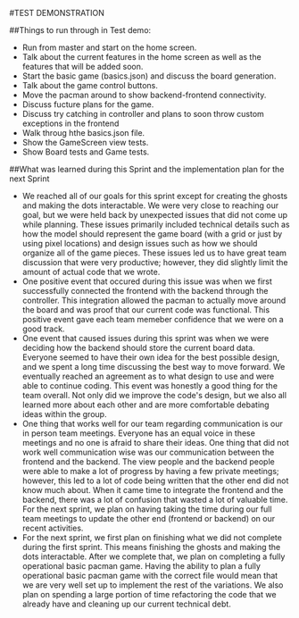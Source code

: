 #TEST DEMONSTRATION

##Things to run through in Test demo:
 * Run from master and start on the home screen.
 * Talk about the current features in the home screen as well as the features that will be added soon.
 * Start the basic game (basics.json) and discuss the board generation.
 * Talk about the game control buttons.
 * Move the pacman around to show backend-frontend connectivity.
 * Discuss fucture plans for the game.
 * Discuss try catching in controller and plans to soon throw custom exceptions in the frontend
 * Walk throug hthe basics.json file.
 * Show the GameScreen view tests.
 * Show Board tests and Game tests.


##What was learned during this Sprint and the implementation plan for the next Sprint
 * We reached all of our goals for this sprint except for creating the ghosts and making the dots interactable. We were very close to reaching our goal, but we were held back by unexpected issues that did not come up while planning. These issues primarily included technical details such as how the model should represent the game board (with a grid or just by using pixel locations) and design issues such as how we should organize all of the game pieces. These issues led us to have great team discussion that were very productive; however, they did slightly limit the amount of actual code that we wrote.
 * One positive event that occured during this issue was when we first successfully connected the frontend with the backend through the controller. This integration allowed the pacman to actually move around the board and was proof that our current code was functional. This positive event gave each team memeber confidence that we were on a good track.
 * One event that caused issues during this sprint was when we were deciding how the backend should store the current board data. Everyone seemed to have their own idea for the best possible design, and we spent a long time discussing the best way to move forward. We eventually reached an agreement as to what design to use and were able to continue coding. This event was honestly a good thing for the team overall. Not only did we improve the code's design, but we also all learned more about each other and are more comfortable debating ideas within the group.
 * One thing that works well for our team regarding communication is our in person team meetings. Everyone has an equal voice in these meetings and no one is afraid to share their ideas. One thing that did not work well communication wise was our communication between the frontend and the backend. The view people and the backend people were able to make a lot of progress by having a few private meetings; however, this led to a lot of code being written that the other end did not know much about. When it came time to integrate the frontend and the backend, there was a lot of confusion that wasted a lot of valuable time. For the next sprint, we plan on having taking the time during our full team meetings to update the other end (frontend or backend) on our recent activities.
 * For the next sprint, we first plan on finishing what we did not complete during the first sprint. This means finishing the ghosts and making the dots interactable. After we complete that, we plan on completing a fully operational basic pacman game. Having the ability to plan a fully operational basic pacman game with the correct file would mean that we are very well set up to implement the rest of the variations. We also plan on spending a large portion of time refactoring the code that we already have and cleaning up our current technical debt.


